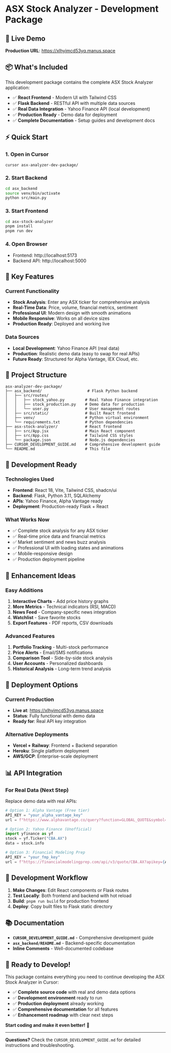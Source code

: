 # ASX Stock Analyzer - Development Package

## 🚀 **Live Demo**
**Production URL**: https://xlhyimcd53yq.manus.space

## 📦 **What's Included**

This development package contains the complete ASX Stock Analyzer application:

- ✅ **React Frontend** - Modern UI with Tailwind CSS
- ✅ **Flask Backend** - RESTful API with multiple data sources
- ✅ **Real Data Integration** - Yahoo Finance API (local development)
- ✅ **Production Ready** - Demo data for deployment
- ✅ **Complete Documentation** - Setup guides and development docs

## ⚡ **Quick Start**

### **1. Open in Cursor**
```bash
cursor asx-analyzer-dev-package/
```

### **2. Start Backend**
```bash
cd asx_backend
source venv/bin/activate
python src/main.py
```

### **3. Start Frontend**
```bash
cd asx-stock-analyzer
pnpm install
pnpm run dev
```

### **4. Open Browser**
- Frontend: http://localhost:5173
- Backend API: http://localhost:5000

## 🎯 **Key Features**

### **Current Functionality**
- **Stock Analysis**: Enter any ASX ticker for comprehensive analysis
- **Real-Time Data**: Price, volume, financial metrics, sentiment
- **Professional UI**: Modern design with smooth animations
- **Mobile Responsive**: Works on all device sizes
- **Production Ready**: Deployed and working live

### **Data Sources**
- **Local Development**: Yahoo Finance API (real data)
- **Production**: Realistic demo data (easy to swap for real APIs)
- **Future Ready**: Structured for Alpha Vantage, IEX Cloud, etc.

## 📁 **Project Structure**

```
asx-analyzer-dev-package/
├── asx_backend/                    # Flask Python backend
│   ├── src/routes/
│   │   ├── stock_yahoo.py         # Real Yahoo Finance integration
│   │   ├── stock_production.py    # Demo data for production
│   │   └── user.py                # User management routes
│   ├── src/static/                # Built React frontend
│   ├── venv/                      # Python virtual environment
│   └── requirements.txt           # Python dependencies
├── asx-stock-analyzer/            # React frontend
│   ├── src/App.jsx                # Main React component
│   ├── src/App.css                # Tailwind CSS styles
│   └── package.json               # Node.js dependencies
├── CURSOR_DEVELOPMENT_GUIDE.md    # Comprehensive development guide
└── README.md                      # This file
```

## 🔧 **Development Ready**

### **Technologies Used**
- **Frontend**: React 18, Vite, Tailwind CSS, shadcn/ui
- **Backend**: Flask, Python 3.11, SQLAlchemy
- **APIs**: Yahoo Finance, Alpha Vantage ready
- **Deployment**: Production-ready Flask + React

### **What Works Now**
- ✅ Complete stock analysis for any ASX ticker
- ✅ Real-time price data and financial metrics
- ✅ Market sentiment and news buzz analysis
- ✅ Professional UI with loading states and animations
- ✅ Mobile-responsive design
- ✅ Production deployment pipeline

## 🎨 **Enhancement Ideas**

### **Easy Additions**
1. **Interactive Charts** - Add price history graphs
2. **More Metrics** - Technical indicators (RSI, MACD)
3. **News Feed** - Company-specific news integration
4. **Watchlist** - Save favorite stocks
5. **Export Features** - PDF reports, CSV downloads

### **Advanced Features**
1. **Portfolio Tracking** - Multi-stock performance
2. **Price Alerts** - Email/SMS notifications
3. **Comparison Tool** - Side-by-side stock analysis
4. **User Accounts** - Personalized dashboards
5. **Historical Analysis** - Long-term trend analysis

## 🚀 **Deployment Options**

### **Current Production**
- **Live at**: https://xlhyimcd53yq.manus.space
- **Status**: Fully functional with demo data
- **Ready for**: Real API key integration

### **Alternative Deployments**
- **Vercel + Railway**: Frontend + Backend separation
- **Heroku**: Single platform deployment
- **AWS/GCP**: Enterprise-scale deployment

## 📊 **API Integration**

### **For Real Data (Next Step)**
Replace demo data with real APIs:

```python
# Option 1: Alpha Vantage (Free tier)
API_KEY = "your_alpha_vantage_key"
url = f"https://www.alphavantage.co/query?function=GLOBAL_QUOTE&symbol=CBA.AX&apikey={API_KEY}"

# Option 2: Yahoo Finance (Unofficial)
import yfinance as yf
stock = yf.Ticker("CBA.AX")
data = stock.info

# Option 3: Financial Modeling Prep
API_KEY = "your_fmp_key"
url = f"https://financialmodelingprep.com/api/v3/quote/CBA.AX?apikey={API_KEY}"
```

## 🎯 **Development Workflow**

1. **Make Changes**: Edit React components or Flask routes
2. **Test Locally**: Both frontend and backend with hot reload
3. **Build**: `pnpm run build` for production frontend
4. **Deploy**: Copy built files to Flask static directory

## 📚 **Documentation**

- **`CURSOR_DEVELOPMENT_GUIDE.md`** - Comprehensive development guide
- **`asx_backend/README.md`** - Backend-specific documentation
- **Inline Comments** - Well-documented codebase

## 🎊 **Ready to Develop!**

This package contains everything you need to continue developing the ASX Stock Analyzer in Cursor:

- ✅ **Complete source code** with real and demo data options
- ✅ **Development environment** ready to run
- ✅ **Production deployment** already working
- ✅ **Comprehensive documentation** for all features
- ✅ **Enhancement roadmap** with clear next steps

**Start coding and make it even better!** 🚀

---

**Questions?** Check the `CURSOR_DEVELOPMENT_GUIDE.md` for detailed instructions and troubleshooting.

